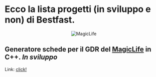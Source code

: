 # Ecco la lista progetti (in sviluppo e non) di Bestfast.
<p align="center"><img src="https://camo.githubusercontent.com/66608e0ead5011a02e3c8fb9fdad2733b36bc1e7/68747470733a2f2f75706c6f61642e767374616e6365642e636f6d2f696d616765732f323031372f30382f32392f6d48722e706e67" alt="MagicLife">
<h2> Generatore schede per il GDR del <a href="http://magiclife.forumcommunity.net">MagicLife</a> in C++. <i>In sviluppo</i></h2></p>
Link: <a href="https://bestfast.github.io/generatore_schede">click!</a>

